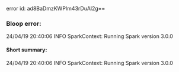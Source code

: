 error id: ad8BaDmzKWPIm43rDuAl2g==
### Bloop error:

24/04/19 20:40:06 INFO SparkContext: Running Spark version 3.0.0
#### Short summary: 

24/04/19 20:40:06 INFO SparkContext: Running Spark version 3.0.0